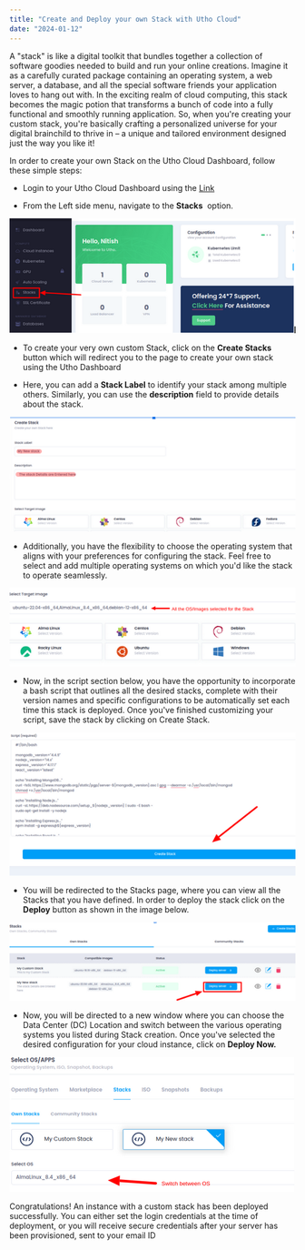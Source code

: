 ```yaml
---
title: "Create and Deploy your own Stack with Utho Cloud"
date: "2024-01-12"
---
```


A "stack" is like a digital toolkit that bundles together a collection of software goodies needed to build and run your online creations. Imagine it as a carefully curated package containing an operating system, a web server, a database, and all the special software friends your application loves to hang out with. In the exciting realm of cloud computing, this stack becomes the magic potion that transforms a bunch of code into a fully functional and smoothly running application. So, when you're creating your custom stack, you're basically crafting a personalized universe for your digital brainchild to thrive in – a unique and tailored environment designed just the way you like it!

In order to create your own Stack on the Utho Cloud Dashboard, follow these simple steps:

- Login to your Utho Cloud Dashboard using the [Link](https://console.utho.com/)

- From the Left side menu, navigate to the **Stacks**  option.

![](images/screenshot1-1.png)

- To create your very own custom Stack, click on the **Create Stacks** button which will redirect you to the page to create your own stack using the Utho Dashboard

- Here, you can add a **Stack Label** to identify your stack among multiple others. Similarly, you can use the **description** field to provide details about the stack.

![](images/aconis-detail.png)

- Additionally, you have the flexibility to choose the operating system that aligns with your preferences for configuring the stack. Feel free to select and add multiple operating systems on which you'd like the stack to operate seamlessly.

![](images/screenshot-3-3.png)

- Now, in the script section below, you have the opportunity to incorporate a bash script that outlines all the desired stacks, complete with their version names and specific configurations to be automatically set each time this stack is deployed. Once you've finished customizing your script, save the stack by clicking on Create Stack.

![](images/screenshot-3-4.png)

- You will be redirected to the Stacks page, where you can view all the Stacks that you have defined. In order to deploy the stack click on the **Deploy** button as shown in the image below.

![](images/screenshot-4-3.png)

- Now, you will be directed to a new window where you can choose the Data Center (DC) Location and switch between the various operating systems you listed during Stack creation. Once you've selected the desired configuration for your cloud instance, click on **Deploy Now.**

![](images/s5-1.png)

Congratulations! An instance with a custom stack has been deployed successfully. You can either set the login credentials at the time of deployment, or you will receive secure credentials after your server has been provisioned, sent to your email ID
